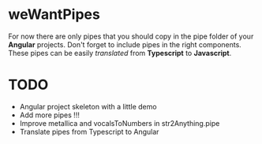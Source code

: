 # weWantPipes

For now there are only pipes that you should copy in the pipe folder of your **Angular** projects.
Don't forget to include pipes in the right components.
These pipes can be easily *translated* from **Typescript** to **Javascript**.

# TODO

- Angular project skeleton with a little demo
- Add more pipes !!!
- Improve metallica and vocalsToNumbers in str2Anything.pipe
- Translate pipes from Typescript to Angular